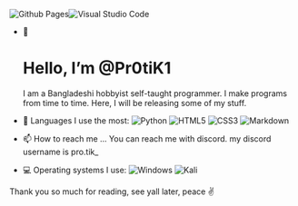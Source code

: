 ![Github Pages](https://img.shields.io/badge/github%20pages-121013?style=for-the-badge&logo=github&logoColor=white)![Visual Studio Code](https://img.shields.io/badge/Visual%20Studio%20Code-0078d7.svg?style=for-the-badge&logo=visual-studio-code&logoColor=white)
- 👋 <h1>Hello, I’m @Pr0tiK1</h1>
  
  I am a Bangladeshi hobbyist self-taught programmer. I make programs from time to time.
  Here, I will be releasing some of my stuff.

- 📜 Languages I use the most: 
![Python](https://img.shields.io/badge/python-3670A0?style=for-the-badge&logo=python&logoColor=ffdd54)
![HTML5](https://img.shields.io/badge/html5-%23E34F26.svg?style=for-the-badge&logo=html5&logoColor=white)
![CSS3](https://img.shields.io/badge/css3-%231572B6.svg?style=for-the-badge&logo=css3&logoColor=white)
![Markdown](https://img.shields.io/badge/markdown-%23000000.svg?style=for-the-badge&logo=markdown&logoColor=white)

- 📫 How to reach me ...
You can reach me with discord.
my discord username is pro.tik_

- 💻 Operating systems I use:
  ![Windows](https://img.shields.io/badge/Windows-0078D6?style=for-the-badge&logo=windows&logoColor=white)
  ![Kali](https://img.shields.io/badge/Kali-268BEE?style=for-the-badge&logo=kalilinux&logoColor=white)

Thank you so much for reading,
see yall later, peace ✌️
<!---
Pr0tiK1/Pr0tiK1 is a ✨ special ✨ repository because its `README.md` (this file) appears on your GitHub profile.
You can click the Preview link to take a look at your changes.
--->
